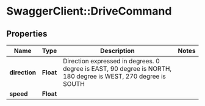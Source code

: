 # SwaggerClient::DriveCommand

## Properties
Name | Type | Description | Notes
------------ | ------------- | ------------- | -------------
**direction** | **Float** | Direction expressed in degrees. 0 degree is EAST, 90 degree is NORTH, 180 degree is WEST, 270 degree is SOUTH | 
**speed** | **Float** |  | 


